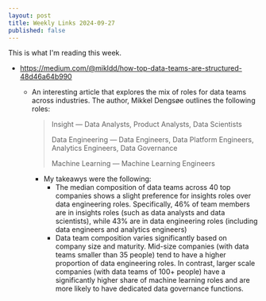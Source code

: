 ```yaml
---
layout: post
title: Weekly Links 2024-09-27
published: false
---
```


This is what I'm reading this week.

- https://medium.com/@mikldd/how-top-data-teams-are-structured-48d46a64b990
  - An interesting article that explores the mix of roles for data teams across industries. The author, Mikkel Dengsøe outlines the following roles:
  
    > Insight — Data Analysts, Product Analysts, Data Scientists
    >
    > Data Engineering — Data Engineers, Data Platform Engineers, Analytics Engineers, Data Governance
    >
    > Machine Learning — Machine Learning Engineers
  
    - My takeawys were the following:
      - The median composition of data teams across 40 top companies shows a slight preference for insights roles over data engineering roles. Specifically, 46% of team members are in insights roles (such as data analysts and data scientists), while 43% are in data engineering roles (including data engineers and analytics engineers)
      - Data team composition varies significantly based on company size and maturity. Mid-size companies (with data teams smaller than 35 people) tend to have a higher proportion of data engineering roles. In contrast, larger scale companies (with data teams of 100+ people) have a significantly higher share of machine learning roles and are more likely to have dedicated data governance functions.

